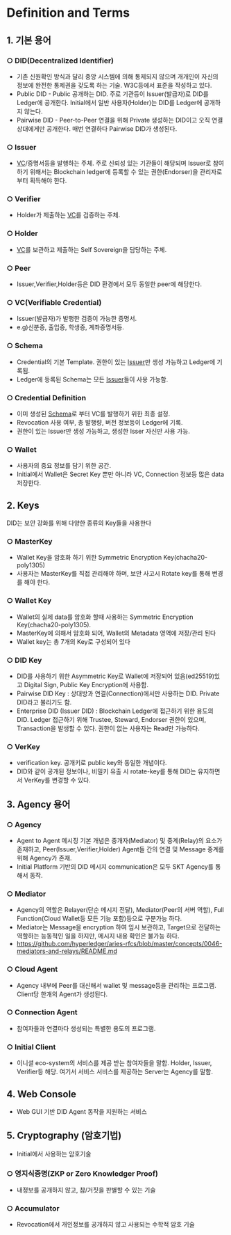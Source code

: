 # Definition and Terms

## 1. 기본 용어

### ○ DID(Decentralized Identifier)
 - 기존 신원확인 방식과 달리 중앙 시스템에 의해 통제되지 않으며 개개인이 자신의 정보에 완전한 통제권을 갖도록 하는 기술. W3C등에서 표준을 작성하고 있다.
 - Public DID - Public 공개하는 DID. 주로 기관등이 Issuer(발급자)로 DID를 Ledger에 공개한다. Initial에서 일반 사용자(Holder)는 DID를 Ledger에 공개하지 않는다.
 - Pairwise DID - Peer-to-Peer 연결을 위해 Private 생성하는 DID이고 오직 연결 상대에게만 공개한다. 매번 연결하다 Pairwise DID가 생성된다.  

### ○ Issuer
 - [VC](#vcverifiable-credential)/증명서등을 발행하는 주체. 주로 신뢰성 있는 기관들이 해당되며 Issuer로 참여하기 위해서는 Blockchain ledger에 등록할 수 있는 권한(Endorser)을 관리자로 부터 획득해야 한다.
 
### ○ Verifier
 - Holder가 제출하는 [VC](#vcverifiable-credential)를 검증하는 주체. 

### ○ Holder
 - [VC](#vcverifiable-credential)를 보관하고 제출하는 Self Sovereign을 담당하는 주체.
 
### ○ Peer
 - Issuer,Verifier,Holder등은 DID 환경에서 모두 동일한 peer에 해당한다.
 
### ○ VC(Verifiable Credential)
 - Issuer(발급자)가 발행한 검증이 가능한 증명서.
 - e.g)신분증, 출입증, 학생증, 계좌증명서등.

### ○ Schema
 - Credential의 기본 Template. 권한이 있는 [Issuer](#issuer)만 생성 가능하고 Ledger에 기록됨. 
 - Ledger에 등록된 Schema는 모든 [Issuer](#issuer)들이 사용 가능함.
 
### ○ Credential Definition
 - 이미 생성된 [Schema](#schema)로 부터 VC를 발행하기 위한 최종 설정.
 - Revocation 사용 여부, 총 발행량, 버전 정보등이 Ledger에 기록.
 - 권한이 있는 Issuer만 생성 가능하고, 생성한 Isser 자신만 사용 가능.

### ○ Wallet
 - 사용자의 중요 정보를 담기 위한 공간.
 - Initial에서 Wallet은 Secret Key 뿐만 아니라 VC, Connection 정보등 많은 data 저장한다.
 

## 2. Keys
DID는 보안 강화를 위해 다양한 종류의 Key들을 사용한다

### ○ MasterKey
 - Wallet Key을 암호화 하기 위한 Symmetric Encryption Key(chacha20-poly1305)
 - 사용자는 MasterKey를 직접 관리해야 하며, 보안 사고시 Rotate key를 통해 변경를 해야 한다. 
 
### ○ Wallet Key
 - Wallet의 실제 data를 암호화 할때 사용하는 Symmetric Encryption Key(chacha20-poly1305).
 - MasterKey에 의해서 암호화 되어, Wallet의 Metadata 영역에 저장/관리 된다
 - Wallet key는 총 7개의 Key로 구성되어 있다
 
### ○ DID Key
 - DID를 사용하기 위한 Asymmetric Key로 Wallet에 저장되어 있음(ed25519)있고 Digital Sign, Public Key Encryption에 사용함.
 - Pairwise DID Key : 상대방과 연결(Connection)에서만 사용하는 DID. Private DID라고 불리기도 함.
 - Enterprise DID (Issuer DID) : Blockchain Ledger에 접근하기 위한 용도의 DID. Ledger 접근하기 위해 Trustee, Steward, Endorser 권한이 있으며, Transaction을 발생할 수 있다. 권한이 없는 사용자는 Read만 가능하다.  
 
### ○ VerKey
 - verification key. 공개키로 public key와 동일한 개념이다.
 - DID와 같이 공개된 정보이나, 비밀키 유출 시 rotate-key를 통해 DID는 유지하면서 VerKey를 변경할 수 있다.
   
## 3. Agency 용어
### ○ Agency
 - Agent to Agent 메시징 기본 개념은 중개자(Mediator) 및 중계(Relay)의 요소가 존재하고, Peer(Issuer,Verifier,Holder) Agent들 간의 연결 및 Message 중계를 위해 Agency가 존재. 
 - Initial Platform 기반의 DID 메시지 communication은 모두 SKT Agency를 통해서 동작.
 
### ○ Mediator
  - Agency의 역할은 Relayer(단순 메시지 전달), Mediator(Peer의 서버 역할), Full Function(Cloud Wallet등 모든 기능 포함)등으로 구분가능 하다.
  - Mediator는 Message을 encryption 하여 임시 보관하고, Target으로 전달하는 역할하는 능동적인 일을 하지만, 메시지 내용 확인은 불가능 하다.
  - https://github.com/hyperledger/aries-rfcs/blob/master/concepts/0046-mediators-and-relays/README.md
  
### ○ Cloud Agent
 - Agency 내부에 Peer를 대신해서 wallet 및 message등을 관리하는 프로그램. Client당 한개의 Agent가 생성된다.

### ○ Connection Agent
 - 참여자들과 연결마다 생성되는 특별한 용도의 프로그램.

### ○ Initial Client
 - 이니셜 eco-system의 서비스를 제공 받는 참여자들을 말함. Holder, Issuer, Verifier등 해당. 여기서 서비스 서비스를 제공하는 Server는 Agency를 말함.
 
## 4. Web Console
 - Web GUI 기반 DID Agent 동작을 지원하는 서비스

## 5. Cryptography (암호기법)
 - Initial에서 사용하는 암호기술 

### ○ 영지식증명(ZKP or Zero Knowledger Proof)
  - 내정보를 공개하지 않고, 참/거짓을 판별할 수 있는 기술 
  
### ○ Accumulator
  - Revocation에서 개인정보를 공개하지 않고 사용되는 수학적 암호 기술 

 


